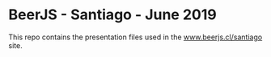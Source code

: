 # BeerJS - Santiago - June 2019

This repo contains the presentation files used in the
www.beerjs.cl/santiago site.
